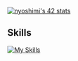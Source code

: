 [![nyoshimi's 42 stats](https://badge.mediaplus.ma/binary/nyoshimi?1337Badge=off&UM6P=off)](https://github.com/oakoudad/badge42)
## Skills
[![My Skills](https://skillicons.dev/icons?i=c,cpp,html,css,js,ts,react,nextjs,docker)](https://skillicons.dev)